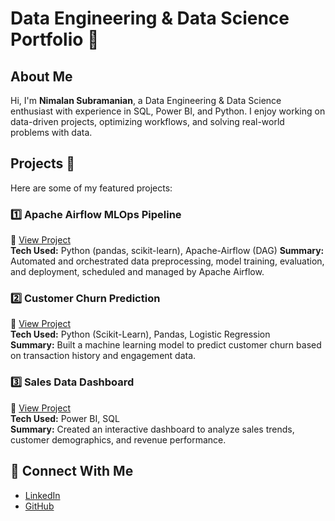 # Data Engineering & Data Science Portfolio 🚀

## About Me
Hi, I'm **Nimalan Subramanian**, a Data Engineering & Data Science enthusiast with experience in SQL, Power BI, and Python. I enjoy working on data-driven projects, optimizing workflows, and solving real-world problems with data.

## Projects 📂
Here are some of my featured projects:

### **1️⃣ Apache Airflow MLOps Pipeline**
🔗 [View Project](projects/stock-market-pipeline/)  
**Tech Used:** Python (pandas, scikit-learn), Apache-Airflow (DAG)
**Summary:** Automated and orchestrated data preprocessing, model training, evaluation, and deployment, scheduled and managed by Apache Airflow.

### **2️⃣ Customer Churn Prediction**
🔗 [View Project](projects/customer-churn/)  
**Tech Used:** Python (Scikit-Learn), Pandas, Logistic Regression  
**Summary:** Built a machine learning model to predict customer churn based on transaction history and engagement data.

### **3️⃣ Sales Data Dashboard**
🔗 [View Project](projects/sales-dashboard/)  
**Tech Used:** Power BI, SQL  
**Summary:** Created an interactive dashboard to analyze sales trends, customer demographics, and revenue performance.

## 🔗 Connect With Me
- [LinkedIn](https://www.linkedin.com/in/nimalan-subramanian)  
- [GitHub](https://github.com/nimjsubs)  

